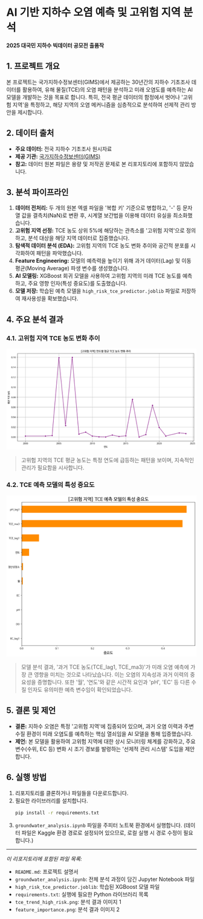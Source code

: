 # AI 기반 지하수 오염 예측 및 고위험 지역 분석

**2025 대국민 지하수 빅데이터 공모전 출품작**

## 1. 프로젝트 개요

본 프로젝트는 국가지하수정보센터(GIMS)에서 제공하는 30년간의 지하수 기초조사 데이터를 활용하여, 유해 물질(TCE)의 오염 패턴을 분석하고 미래 오염도를 예측하는 AI 모델을 개발하는 것을 목표로 합니다. 특히, 전국 평균 데이터의 함정에서 벗어나 '고위험 지역'을 특정하고, 해당 지역의 오염 메커니즘을 심층적으로 분석하여 선제적 관리 방안을 제시합니다.

## 2. 데이터 출처

- **주요 데이터:** 전국 지하수 기초조사 원시자료
- **제공 기관:** [국가지하수정보센터(GIMS)](http://www.gims.go.kr/)
- **참고:** 데이터 원본 파일은 용량 및 저작권 문제로 본 리포지토리에 포함하지 않았습니다.

## 3. 분석 파이프라인

1.  **데이터 전처리:** 두 개의 원본 엑셀 파일을 '복합 키' 기준으로 병합하고, '-' 등 문자열 값을 결측치(NaN)로 변환 후, 시계열 보간법을 이용해 데이터 유실을 최소화했습니다.
2.  **고위험 지역 선정:** TCE 농도 상위 5%에 해당하는 관측소를 '고위험 지역'으로 정의하고, 분석 대상을 해당 지역 데이터로 집중했습니다.
3.  **탐색적 데이터 분석 (EDA):** 고위험 지역의 TCE 농도 변화 추이와 공간적 분포를 시각화하여 패턴을 파악했습니다.
4.  **Feature Engineering:** 모델의 예측력을 높이기 위해 과거 데이터(Lag) 및 이동 평균(Moving Average) 파생 변수를 생성했습니다.
5.  **AI 모델링:** XGBoost 회귀 모델을 사용하여 고위험 지역의 미래 TCE 농도를 예측하고, 주요 영향 인자(특성 중요도)를 도출했습니다.
6.  **모델 저장:** 학습된 예측 모델을 `high_risk_tce_predictor.joblib` 파일로 저장하여 재사용성을 확보했습니다.

## 4. 주요 분석 결과

### 4.1. 고위험 지역 TCE 농도 변화 추이

![고위험 지역 TCE 농도 변화](tce_trend_high_risk.png)

> 고위험 지역의 TCE 평균 농도는 특정 연도에 급등하는 패턴을 보이며, 지속적인 관리가 필요함을 시사합니다.

### 4.2. TCE 예측 모델의 특성 중요도

![TCE 예측 모델 특성 중요도](feature_importance.png)

> 모델 분석 결과, '과거 TCE 농도(TCE_lag1, TCE_ma3)'가 미래 오염 예측에 가장 큰 영향을 미치는 것으로 나타났습니다. 이는 오염의 지속성과 과거 이력의 중요성을 증명합니다. 또한 '월', '연도'와 같은 시간적 요인과 'pH', 'EC' 등 다른 수질 인자도 유의미한 예측 변수임이 확인되었습니다.

## 5. 결론 및 제언

- **결론:** 지하수 오염은 특정 '고위험 지역'에 집중되어 있으며, 과거 오염 이력과 주변 수질 환경이 미래 오염도를 예측하는 핵심 열쇠임을 AI 모델을 통해 입증했습니다.
- **제언:** 본 모델을 활용하여 고위험 지역에 대한 상시 모니터링 체계를 강화하고, 주요 변수(수위, EC 등) 변화 시 조기 경보를 발령하는 '선제적 관리 시스템' 도입을 제안합니다.

## 6. 실행 방법

1.  리포지토리를 클론하거나 파일들을 다운로드합니다.
2.  필요한 라이브러리를 설치합니다.
    ```bash
    pip install -r requirements.txt
    ```
3.  `groundwater_analysis.ipynb` 파일을 주피터 노트북 환경에서 실행합니다. (데이터 파일은 Kaggle 환경 경로로 설정되어 있으므로, 로컬 실행 시 경로 수정이 필요합니다.)

---
*이 리포지토리에 포함된 파일 목록:*
- `README.md`: 프로젝트 설명서
- `groundwater_analysis.ipynb`: 전체 분석 과정이 담긴 Jupyter Notebook 파일
- `high_risk_tce_predictor.joblib`: 학습된 XGBoost 모델 파일
- `requirements.txt`: 실행에 필요한 Python 라이브러리 목록
- `tce_trend_high_risk.png`: 분석 결과 이미지 1
- `feature_importance.png`: 분석 결과 이미지 2
